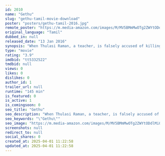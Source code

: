 ```yaml
---
id: 2010
name: "Gethu"
slug: "gethu-tamil-movie-download"
poster: "posters/gethu-tamil-2016.jpg"
remote_poster: "https://m.media-amazon.com/images/M/MV5BMmMwOTg2ZWYtODdlMi00Y2E0LWE4MmItODkzZmJhZmUzYWE1XkEyXkFqcGc@._V1_SX300.jpg"
original_language: "Tamil"
dubbed_in: null
released_date: "13 Jan 2016"
synopsis: "When Thulasi Raman, a teacher, is falsely accused of killing a man, his son Sethu, a librarian, sets out to find the real culprit."
type: "movie"
rating: "3.9"
imdbid: "tt5332522"
tmdbid: null
views: 0
likes: 0
dislikes: 0
author_id: 1
trailer_url: null
runtime: "145 min"
is_featured: 0
is_active: 1
is_comingsoon: 0
seo_title: "Gethu"
seo_description: "When Thulasi Raman, a teacher, is falsely accused of killing a man, his son Sethu, a librarian, sets out to find the real culprit."
seo_keywords: "\"Gethu\""
seo_image: "https://m.media-amazon.com/images/M/MV5BMmMwOTg2ZWYtODdlMi00Y2E0LWE4MmItODkzZmJhZmUzYWE1XkEyXkFqcGc@._V1_SX300.jpg"
screenshots: null
redirect_to: null
social_shares: 0
created_at: 2025-04-01 11:22:58
updated_at: 2025-04-01 11:22:58
---
```


